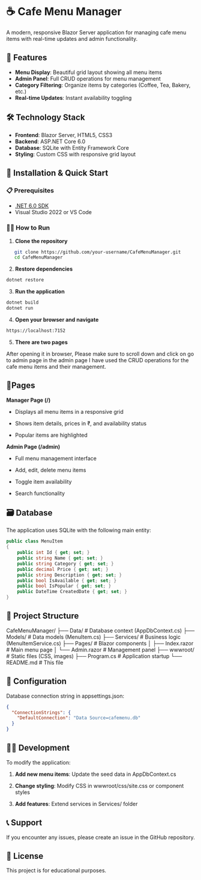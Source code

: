 # ☕ Cafe Menu Manager

A modern, responsive Blazor Server application for managing cafe menu items with real-time updates and admin functionality.


## 🚀 Features

- **Menu Display**: Beautiful grid layout showing all menu items
- **Admin Panel**: Full CRUD operations for menu management
- **Category Filtering**: Organize items by categories (Coffee, Tea, Bakery, etc.)
- **Real-time Updates**: Instant availability toggling


## 🛠️ Technology Stack

- **Frontend**: Blazor Server, HTML5, CSS3
- **Backend**: ASP.NET Core 6.0
- **Database**: SQLite with Entity Framework Core
- **Styling**: Custom CSS with responsive grid layout


## 🚀 Installation & Quick Start

### 📋 Prerequisites

- [.NET 6.0 SDK](https://dotnet.microsoft.com/download/dotnet/6.0)
- Visual Studio 2022 or VS Code

### 🏃‍♂️ How to Run

1. **Clone the repository**
```bash
   git clone https://github.com/your-username/CafeMenuManager.git
   cd CafeMenuManager
```
2. **Restore dependencies**
```bash
dotnet restore
```
3. **Run the application**
```bash
dotnet build 
dotnet run
```
4. **Open your browser and navigate**
```bash
https://localhost:7152
```
5. **There are two pages**

After opening it in browser, Please make sure to scroll down and click on go to admin page in the admin page I have used the CRUD operations for the cafe menu items and their management.


## 📱Pages

**Manager Page (/)**
- Displays all menu items in a responsive grid

- Shows item details, prices in ₹, and availability status

- Popular items are highlighted

**Admin Page (/admin)**
- Full menu management interface

- Add, edit, delete menu items

- Toggle item availability

- Search functionality


## 🗃️ Database

The application uses SQLite with the following main entity:

```csharp
public class MenuItem
{
    public int Id { get; set; }
    public string Name { get; set; }
    public string Category { get; set; }
    public decimal Price { get; set; }
    public string Description { get; set; }
    public bool IsAvailable { get; set; }
    public bool IsPopular { get; set; }
    public DateTime CreatedDate { get; set; }
}
```


## 🎯 Project Structure

CafeMenuManager/
├── Data/           # Database context (AppDbContext.cs)
├── Models/         # Data models (MenuItem.cs)
├── Services/       # Business logic (MenuItemService.cs)
├── Pages/          # Blazor components
│   ├── Index.razor    # Main menu page
│   └── Admin.razor    # Management panel
├── wwwroot/        # Static files (CSS, images)
├── Program.cs      # Application startup
└── README.md       # This file


## 🔧 Configuration

Database connection string in appsettings.json:

```json
{
  "ConnectionStrings": {
    "DefaultConnection": "Data Source=cafemenu.db"
  }
}
```


## 👨‍💻 Development

To modify the application:

1. **Add new menu items**: Update the seed data in AppDbContext.cs

2. **Change styling**: Modify CSS in wwwroot/css/site.css or component styles

3. **Add features**: Extend services in Services/ folder


## 📞 Support

If you encounter any issues, please create an issue in the GitHub repository.


## 📄 License

This project is for educational purposes.